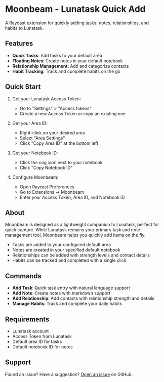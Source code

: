 # Moonbeam - Lunatask Quick Add

A Raycast extension for quickly adding tasks, notes, relationships, and habits to Lunatask.

## Features
- **Quick Tasks**: Add tasks to your default area
- **Floating Notes**: Create notes in your default notebook
- **Relationship Management**: Add and categorize contacts
- **Habit Tracking**: Track and complete habits on the go

## Quick Start
1. Get your Lunatask Access Token:
   - Go to "Settings" > "Access tokens"
   - Create a new Access Token or copy an existing one

2. Get your Area ID:
   - Right-click on your desired area
   - Select "Area Settings"
   - Click "Copy Area ID" at the bottom left

3. Get your Notebook ID:
   - Click the cog icon next to your notebook
   - Click "Copy Notebook ID"

4. Configure Moonbeam:
   - Open Raycast Preferences
   - Go to Extensions → Moonbeam
   - Enter your Access Token, Area ID, and Notebook ID

## About
Moonbeam is designed as a lightweight companion to Lunatask, perfect for quick capture. While Lunatask remains your primary task and note management tool, Moonbeam helps you quickly add items on the fly.

- Tasks are added to your configured default area
- Notes are created in your specified default notebook
- Relationships can be added with strength levels and contact details
- Habits can be tracked and completed with a single click

## Commands
- **Add Task**: Quick task entry with natural language support
- **Add Note**: Create notes with markdown support
- **Add Relationship**: Add contacts with relationship strength and details
- **Manage Habits**: Track and complete your daily habits

## Requirements
- Lunatask account
- Access Token from Lunatask
- Default area ID for tasks
- Default notebook ID for notes

## Support
Found an issue? Have a suggestion? [Open an issue](https://github.com/raycast/extensions/issues) on GitHub.